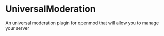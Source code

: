 # UniversalModeration
An universal moderation plugin for openmod that will allow you to manage your server
